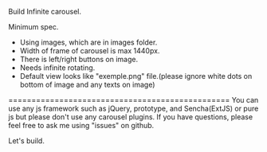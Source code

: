 Build Infinite carousel.

Minimum spec.
- Using images, which are in images folder.
- Width of frame of carousel is max 1440px.
- There is left/right buttons on image.
- Needs infinite rotating.
- Default view looks like "exemple.png" file.(please ignore white dots on bottom of image and any texts on image)

================================================
You can use any js framework such as jQuery, prototype, and Sencha(ExtJS) or pure js but please don't use any carousel plugins.
If you have questions, please feel free to ask me using "issues" on github.

Let's build.
